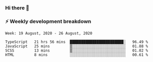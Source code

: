 ### Hi there 👋

### ⚡ Weekly development breakdown
<!--START_SECTION:waka-->
```text
Week: 19 August, 2020 - 26 August, 2020

TypeScript   21 hrs 56 mins  ████████████████████████░   96.49 % 
JavaScript   25 mins         ▒░░░░░░░░░░░░░░░░░░░░░░░░   01.88 % 
SCSS         13 mins         ▒░░░░░░░░░░░░░░░░░░░░░░░░   01.02 % 
HTML         8 mins          ░░░░░░░░░░░░░░░░░░░░░░░░░   00.61 % 
```
<!--END_SECTION:waka-->
<!--
**MarceloWis/MarceloWis** is a ✨ _special_ ✨ repository because its `README.md` (this file) appears on your GitHub profile.

Here are some ideas to get you started:

- 🔭 I’m currently working on ...
- 🌱 I’m currently learning ...
- 👯 I’m looking to collaborate on ...
- 🤔 I’m looking for help with ...
- 💬 Ask me about ...
- 📫 How to reach me: ...
- 😄 Pronouns: ...
- ⚡ Fun fact: ...
-->
